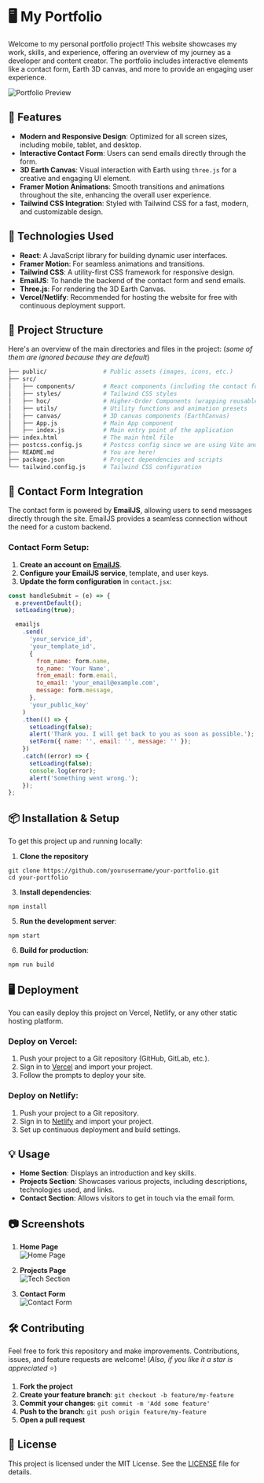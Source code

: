 # 🖥️ My Portfolio

Welcome to my personal portfolio project! This website showcases my work, skills, and experience, offering an overview of my journey as a developer and content creator. The portfolio includes interactive elements like a contact form, Earth 3D canvas, and more to provide an engaging user experience.

![Portfolio Preview](https://github.com/user-attachments/assets/b105bd86-a43b-4da1-89ca-314618c2be7e)

## 🌟 Features

- **Modern and Responsive Design**: Optimized for all screen sizes, including mobile, tablet, and desktop.
- **Interactive Contact Form**: Users can send emails directly through the form.
- **3D Earth Canvas**: Visual interaction with Earth using `three.js` for a creative and engaging UI element.
- **Framer Motion Animations**: Smooth transitions and animations throughout the site, enhancing the overall user experience.
- **Tailwind CSS Integration**: Styled with Tailwind CSS for a fast, modern, and customizable design.

## 🚀 Technologies Used

- **React**: A JavaScript library for building dynamic user interfaces.
- **Framer Motion**: For seamless animations and transitions.
- **Tailwind CSS**: A utility-first CSS framework for responsive design.
- **EmailJS**: To handle the backend of the contact form and send emails.
- **Three.js**: For rendering the 3D Earth Canvas.
- **Vercel/Netlify**: Recommended for hosting the website for free with continuous deployment support.



## 📁 Project Structure

Here's an overview of the main directories and files in the project: (*some of them are ignored because they are default*)

```bash
├── public/                # Public assets (images, icons, etc.)
├── src/
│   ├── components/        # React components (including the contact form)
│   ├── styles/            # Tailwind CSS styles
│   ├── hoc/               # Higher-Order Components (wrapping reusable code)
│   ├── utils/             # Utility functions and animation presets
│   ├── canvas/            # 3D canvas components (EarthCanvas)
│   ├── App.js             # Main App component
│   ├── index.js           # Main entry point of the application
├── index.html             # The main html file
├── postcss.config.js      # Postcss config since we are using Vite and Tailwindcss
├── README.md              # You are here!
├── package.json           # Project dependencies and scripts
└── tailwind.config.js     # Tailwind CSS configuration
```

## 📧 Contact Form Integration

The contact form is powered by **EmailJS**, allowing users to send messages directly through the site. EmailJS provides a seamless connection without the need for a custom backend.

### Contact Form Setup:

1. **Create an account on [EmailJS](https://emailjs.com)**.
2. **Configure your EmailJS service**, template, and user keys.
3. **Update the form configuration** in `contact.jsx`:

```jsx
const handleSubmit = (e) => {
  e.preventDefault();
  setLoading(true);

  emailjs
    .send(
      'your_service_id', 
      'your_template_id', 
      {
        from_name: form.name,
        to_name: 'Your Name',
        from_email: form.email,
        to_email: 'your_email@example.com',
        message: form.message,
      },
      'your_public_key'
    )
    .then(() => {
      setLoading(false);
      alert('Thank you. I will get back to you as soon as possible.');
      setForm({ name: '', email: '', message: '' });
    })
    .catch((error) => {
      setLoading(false);
      console.log(error);
      alert('Something went wrong.');
    });
};
```

## 📦 Installation & Setup

To get this project up and running locally:

1. **Clone the repository**

```
git clone https://github.com/yourusername/your-portfolio.git
cd your-portfolio
```

3. **Install dependencies**:
```
npm install
```

5. **Run the development server**:
```
npm start
```

6. **Build for production**:
```
npm run build
```

## 🖥️ Deployment

You can easily deploy this project on Vercel, Netlify, or any other static hosting platform.

### Deploy on Vercel:

1. Push your project to a Git repository (GitHub, GitLab, etc.).
2. Sign in to [Vercel](https://vercel.com) and import your project.
3. Follow the prompts to deploy your site.

### Deploy on Netlify:

1. Push your project to a Git repository.
2. Sign in to [Netlify](https://netlify.com) and import your project.
3. Set up continuous deployment and build settings.

## 💡 Usage

- **Home Section**: Displays an introduction and key skills.
- **Projects Section**: Showcases various projects, including descriptions, technologies used, and links.
- **Contact Section**: Allows visitors to get in touch via the email form.

## 📷 Screenshots

1. **Home Page**  
   ![Home Page](https://github.com/user-attachments/assets/0fdeab5e-9138-4c31-8b29-5b2e15006637)


2. **Projects Page**  
   ![Tech Section](https://github.com/user-attachments/assets/fc5ef607-3565-4705-ae65-375ec299612e)



3. **Contact Form**  
   ![Contact Form](https://github.com/user-attachments/assets/f5417602-9476-4201-bb51-cda91993e473)

## 🛠️ Contributing

Feel free to fork this repository and make improvements. Contributions, issues, and feature requests are welcome! (*Also, if you like it a star is appreciated* ⭐)

1. **Fork the project**
2. **Create your feature branch**: `git checkout -b feature/my-feature`
3. **Commit your changes**: `git commit -m 'Add some feature'`
4. **Push to the branch**: `git push origin feature/my-feature`
5. **Open a pull request**

## 📄 License

This project is licensed under the MIT License. See the [LICENSE](https://opensource.org/license/mit) file for details.
